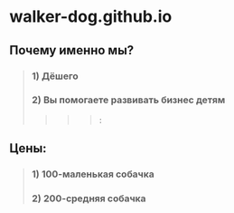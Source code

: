 # walker-dog.github.io
## Почему именно мы?
>### 1) Дёшего
>### 2) Вы помогаете развивать бизнес детям
>>>>:
## Цены:
>### 1) 100-маленькая собачка
>### 2) 200-средняя собачка
